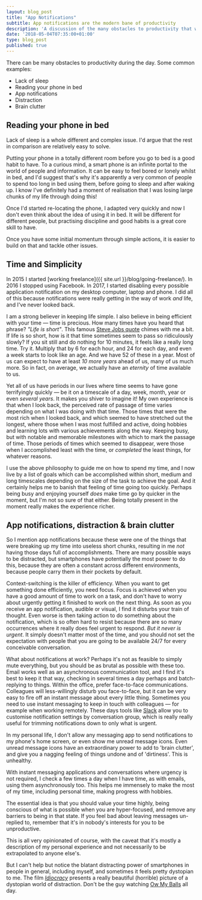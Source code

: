 ```yaml
---
layout: blog_post
title: "App Notifications"
subtitle: App notifications are the modern bane of productivity
description: 'A discussion of the many obstacles to productivity that we can face during the day and what to do about them'
date: '2018-05-04T07:35:00+01:00'
type: blog_post
published: true
---
```

There can be many obstacles to productivity during the day. Some common examples:

* Lack of sleep
* Reading your phone in bed
* App notifications
* Distraction
* Brain clutter

## Reading your phone in bed
Lack of sleep is a whole different and complex issue. I'd argue that the rest in comparison are relatively easy to solve.

Putting your phone in a totally different room before you go to bed is a good habit to have. To a curious mind, a smart phone is an infinite portal to the world of people and information. It can be easy to feel bored or lonely whilst in bed, and I'd suggest that's why it's apparently a very common of people to spend too long in bed using them, before going to sleep and after waking up. I know I've definitely had a moment of realisation that I was losing large chunks of my life through doing this!

Once I'd started re-locating the phone, I adapted very quickly and now I don't even think about the idea of using it in bed. It will be different for different people, but practising discipline and good habits is a great core skill to have.

Once you have some initial momentum through simple actions, it is easier to build on that and tackle other issues.

## Time and Simplicity
In 2015 I started [working freelance]({{ site.url }}/blog/going-freelance/). In 2016 I stopped using Facebook. In 2017, I started disabling every possible application notification on my desktop computer, laptop and phone. I did all of this because notifications were really getting in the way of work _and_ life, and I've never looked back.

I am a strong believer in keeping life simple. I also believe in being efficient with your time — time is precious. How many times have you heard that phrase? _"Life is short"_. This famous [Steve Jobs quote](https://www.goodreads.com/quotes/427317-remembering-that-i-ll-be-dead-soon-is-the-most-important) chimes with me a bit. If life is so short, how is it that time sometimes seem to pass so ridiculously slowly? If you sit still and do nothing for 10 minutes, it feels like a really long time. Try it. Multiply that by 6 for each hour, and 24 for each day, and even a week starts to look like an age. And we have 52 of these in a year. Most of us can expect to have at least _10 more years_ ahead of us, many of us much more. So in fact, on average, we actually have an _eternity_ of time available to us.

Yet all of us have periods in our lives where time seems to have gone terrifyingly quickly — be it on a timescale of a day, week, month, year or even _several years_. It makes you shiver to imagine it! My own experience is that when I look back, the perceived rate of passage of time varies depending on what I was doing with that time. Those times that were the most rich when I looked back, and which seemed to have stretched out the longest, where those when I was most fulfilled and active, doing hobbies and learning lots with various achievements along the way. Keeping busy, but with notable and memorable milestones with which to mark the passage of time. Those periods of times which seemed to disappear, were those when I accomplished least with the time, or _completed_ the least things, for whatever reasons.

I use the above philosophy to guide me on how to spend my time, and I now live by a list of goals which can be accomplished within short, medium and long timescales depending on the size of the task to achieve the goal. And it certainly helps me to banish that feeling of time going too quickly. Perhaps being busy and enjoying yourself _does_ make time go by quicker in the moment, but I'm not so sure of that either. Being totally present in the moment really makes the experience richer.

## App notifications, distraction & brain clutter
So I mention app notifications because these were one of the things that were breaking up my time into useless short chunks, resulting in me _not_ having those days full of accomplishments. There are many possible ways to be distracted, but smartphones have potentially the most power to do this, because they are often a constant across different environments, because people carry them in their pockets by default.

Context-switching is the killer of efficiency. When you want to get something done efficiently, you need focus. Focus is achieved when you have a good amount of time to work on a task, and don't have to worry about urgently getting it finished to work on the next thing. As soon as you receive an app notification, audible or visual, I find it disturbs your train of thought. Even worse is then taking action to do something about the notification, which is so often hard to resist because there are so many occurrences where it really does feel urgent to respond. _But it never is urgent_. It simply doesn't matter most of the time, and you should not set the expectation with people that you are going to be available 24/7 for every conceivable conversation.

What about notifications at work? Perhaps it's not as feasible to simply mute everything, but you should be as brutal as possible with these too. Email works well as an asynchronous communication tool, and I find it's best to keep it that way, checking in several times a day perhaps and batch-replying to things. Within the office, prefer face-to-face communications. Colleagues will less-willingly disturb you face-to-face, but it can be very easy to fire off an instant message about every little thing. Sometimes you need to use instant messaging to keep in touch with colleagues — for example when working remotely. These days tools like [Slack](https://slack.com/) allow you to customise notification settings by conversation group, which is really really useful for trimming notifications down to only what is urgent.

In my personal life, I don't allow any messaging app to send notifications to my phone's home screen, or even show me unread message icons. Even unread message icons have an extraordinary power to add to 'brain clutter', and give you a nagging feeling of things undone and of 'dirtiness'. This is unhealthy.

With instant messaging applications and conversations where urgency is not required, I check a few times a day when I have time, as with emails, using them asynchronously too. This helps me immensely to make the most of my time, including personal time, making progress with hobbies.

The essential idea is that you should value your time highly, being conscious of what is possible when you are hyper-focused, and remove any barriers to being in that state. If you feel bad about leaving messages un-replied to, remember that it's in nobody's interests for you to be unproductive.

This is all very opinionated of course, with the caveat that it's mostly a description of my personal experience and not necessarily to be extrapolated to anyone else's.

But I can't help but notice the blatant distracting power of smartphones in people in general, including myself, and sometimes it feels pretty dystopian to me. The film [_Idiocracy_](https://www.imdb.com/title/tt0387808/) presents a really beautiful (horrible) picture of a dystopian world of distraction. Don't be the guy watching [Ow My Balls](https://www.youtube.com/watch?v=smtSv3e04vM) all day.
